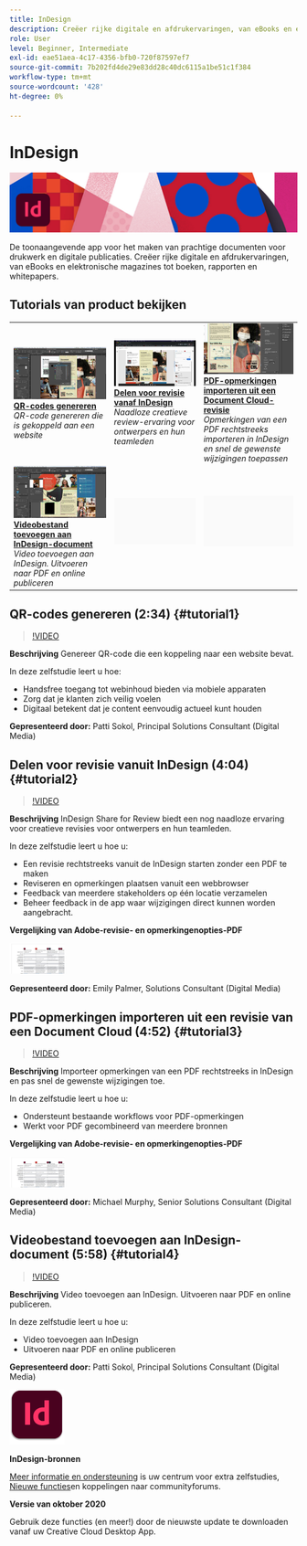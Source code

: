 ```yaml
---
title: InDesign
description: Creëer rijke digitale en afdrukervaringen, van eBooks en elektronische magazines tot boeken, rapporten en whitepapers
role: User
level: Beginner, Intermediate
exl-id: eae51aea-4c17-4356-bfb0-720f87597ef7
source-git-commit: 7b202fd4de29e83dd28c40dc6115a1be51c1f384
workflow-type: tm+mt
source-wordcount: '428'
ht-degree: 0%

---
```


# InDesign

![Hoofdafbeelding van zelfstudie](../assets/InDesign.jpg)

De toonaangevende app voor het maken van prachtige documenten voor drukwerk en digitale publicaties. Creëer rijke digitale en afdrukervaringen, van eBooks en elektronische magazines tot boeken, rapporten en whitepapers.

## Tutorials van product bekijken

<table style="table-layout:fixed">
<tr>
 <td>
    <a href="indesign.md#tutorial1">
        <img alt="QR-codes genereren" src="../assets/InDesign_qrCodes_sokol_thumbnail.jpg" />
    </a>
    <div>
    <a href="indesign.md#tutorial1"><strong>QR-codes genereren</strong></a>
    </div>
    <em>QR-code genereren die is gekoppeld aan een website</em>
    <br>
  </td>
  <td>
   <a href="indesign.md#tutorial2">
      <img alt="Delen voor revisie vanaf InDesign" src="../assets/indesign_shareforreview_palmer_thumbnail.jpg" />
   </a>
    <div>
   <a href="indesign.md#tutorial2"><strong>Delen voor revisie vanaf InDesign</strong></a>
    </div>
    <em>Naadloze creatieve review-ervaring voor ontwerpers en hun teamleden</em>
    <br>
  </td>
  <td>
    <a href="indesign.md#tutorial3">
        <img alt="PDF-opmerkingen importeren uit een Document Cloud-revisie" src="../assets/indesign_pdfcomments_murphy_thumbnail.jpg" />
    </a>
    <div>
    <a href="indesign.md#tutorial3"><strong>PDF-opmerkingen importeren uit een Document Cloud-revisie</strong></a>
    </div>
    <em>Opmerkingen van een PDF rechtstreeks importeren in InDesign en snel de gewenste wijzigingen toepassen</em>
    <br>
  </td>
</tr>
<tr>
<td>
   <a href="indesign.md#tutorial4">
      <img alt="Videobestand toevoegen aan InDesign-document" src="../assets/indesign_video_sokol_thumbnail.jpg" />
   </a>
    <div>
   <a href="indesign.md#tutorial4"><strong>Videobestand toevoegen aan InDesign-document</strong></a>
    </div>
    <em>Video toevoegen aan InDesign. Uitvoeren naar PDF en online publiceren</em>
    <br>
  </td>
 <td>
    <img alt="Spacer" src="../assets/Gray_thumbnail.png" />
    <div>
    <br>
 </td>
 <td>
    <img alt="Spacer" src="../assets/Gray_thumbnail.png" />
    <div>
    <br>
 </td>
</tr>
</table>

## QR-codes genereren (2:34) {#tutorial1}

>[!VIDEO](https://video.tv.adobe.com/v/326818?hidetitle=true)

**Beschrijving**
Genereer QR-code die een koppeling naar een website bevat.

In deze zelfstudie leert u hoe:
* Handsfree toegang tot webinhoud bieden via mobiele apparaten
* Zorg dat je klanten zich veilig voelen
* Digitaal betekent dat je content eenvoudig actueel kunt houden

**Gepresenteerd door:**
Patti Sokol, Principal Solutions Consultant (Digital Media)

## Delen voor revisie vanuit InDesign (4:04) {#tutorial2}

>[!VIDEO](https://video.tv.adobe.com/v/326824?hidetitle=true)

**Beschrijving**
InDesign Share for Review biedt een nog naadloze ervaring voor creatieve revisies voor ontwerpers en hun teamleden.

In deze zelfstudie leert u hoe u:
* Een revisie rechtstreeks vanuit de InDesign starten zonder een PDF te maken
* Reviseren en opmerkingen plaatsen vanuit een webbrowser
* Feedback van meerdere stakeholders op één locatie verzamelen
* Beheer feedback in de app waar wijzigingen direct kunnen worden aangebracht.

**Vergelijking van Adobe-revisie- en opmerkingenopties-PDF**

[![Vergelijkingsafbeelding](../assets/ComparisonPDF_thumbnail_96.png)](../assets/Adobe_Review_and_Comment_Comparisons.pdf)

**Gepresenteerd door:**
Emily Palmer, Solutions Consultant (Digital Media)

## PDF-opmerkingen importeren uit een revisie van een Document Cloud (4:52) {#tutorial3}

>[!VIDEO](https://video.tv.adobe.com/v/326959?hidetitle=true)

**Beschrijving**
Importeer opmerkingen van een PDF rechtstreeks in InDesign en pas snel de gewenste wijzigingen toe.

In deze zelfstudie leert u hoe u:
* Ondersteunt bestaande workflows voor PDF-opmerkingen
* Werkt voor PDF gecombineerd van meerdere bronnen

**Vergelijking van Adobe-revisie- en opmerkingenopties-PDF**

[![Vergelijkingsafbeelding](../assets/ComparisonPDF_thumbnail_96.png)](../assets/Adobe_Review_and_Comment_Comparisons.pdf)

**Gepresenteerd door:**
Michael Murphy, Senior Solutions Consultant (Digital Media)

## Videobestand toevoegen aan InDesign-document (5:58) {#tutorial4}

>[!VIDEO](https://video.tv.adobe.com/v/326757?hidetitle=true)

**Beschrijving**
Video toevoegen aan InDesign. Uitvoeren naar PDF en online publiceren.

In deze zelfstudie leert u hoe u:
* Video toevoegen aan InDesign
* Uitvoeren naar PDF en online publiceren

**Gepresenteerd door:**
Patti Sokol, Principal Solutions Consultant (Digital Media)

![InDesignLogo](../assets/id_appicon_96.png)

**InDesign-bronnen**

[Meer informatie en ondersteuning](https://helpx.adobe.com/support/indesign.html) is uw centrum voor extra zelfstudies, [Nieuwe functies](https://helpx.adobe.com/indesign/user-guide.html/indesign/using/whats-new.ug.html)en koppelingen naar communityforums.

**Versie van oktober 2020**

Gebruik deze functies (en meer!) door de nieuwste update te downloaden vanaf uw Creative Cloud Desktop App.
